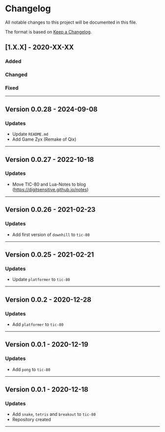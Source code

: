 # Changelog

All notable changes to this project will be documented in this file.

The format is based on [Keep a Changelog](https://keepachangelog.com/en/1.0.0/).

## [1.X.X] - 2020-XX-XX

### Added

### Changed

### Fixed

---

## Version 0.0.28 - 2024-09-08

### Updates

- Update `README.md`
- Add Game Zyx (Remake of Qix)

---

## Version 0.0.27 - 2022-10-18

### Updates

- Move TIC-80 and Lua-Notes to blog (https://digitsensitive.github.io/notes)

---

## Version 0.0.26 - 2021-02-23

### Updates

- Add first version of `downhill` to `tic-80`

---

## Version 0.0.25 - 2021-02-21

### Updates

- Update `platformer` to `tic-80`

---

## Version 0.0.2 - 2020-12-28

### Updates

- Add `platformer` to `tic-80`

---

## Version 0.0.1 - 2020-12-19

### Updates

- Add `pong` to `tic-80`

---

## Version 0.0.1 - 2020-12-18

### Updates

- Add `snake`, `tetris` and `breakout` to `tic-80`
- Repository created

---

